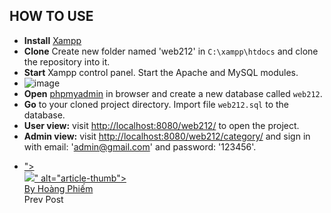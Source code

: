 ## HOW TO USE

- **Install** [Xampp](https://www.apachefriends.org/download.html)
- **Clone** Create new folder named 'web212' in `C:\xampp\htdocs` and clone the repository into it.
- **Start** Xampp control panel. Start the Apache and MySQL modules.
- ![image](https://user-images.githubusercontent.com/47769063/137183880-f6cbc47f-58ac-407a-855a-c44cc2a15063.png)
- **Open** [phpmyadmin](http://localhost:8080/phpmyadmin/server_databases.php) in browser and create a new database called `web212`.
- **Go** to your cloned project directory. Import file `web212.sql` to the database.
- **User view:** visit [http://localhost:8080/web212/](http://localhost:8080/web212/) to open the project.
- **Admin view:** visit [http://localhost:8080/web212/category/](http://localhost:8080/web212/category/index) and sign in with email: 'admin@gmail.com' and password: '123456'.
<div class="article-full__nav">
                               <ul class="articles-nav-list">
                                   <li class="articles-nav-item">
                                       <a class="articles-nav-item__link"
                                           href="http://localhost:8080/web212/news/detail/<?php echo $_["news_id"]?>">
                                           <div class="articles-nav-item__img"><img src="<?php echo $_["img_news"] ?>"
                                                   alt="article-thumb"></div>
                                           <div class="articles-nav-item__info">
                                               <div class="articles-nav-item__title"><?php echo $_["header_news"] ?>
                                               </div>
                                               <div class="articles-nav-item__user"> <i
                                                       class="fas fa-user"></i><span>By Hoàng Phiếm</span></div>
                                           </div>
                                       </a>
                                       <div class="articles-nav-item__label">Prev Post</div>
                                   </li>
                               </ul>
                           </div>
